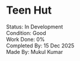 # Teen Hut 
Status: In Development
<br>
Condition: Good
<br>
Work Done: 0%
<br>
Completed By: 15 Dec 2025
<br>
Made By: Mukul Kumar
<br>